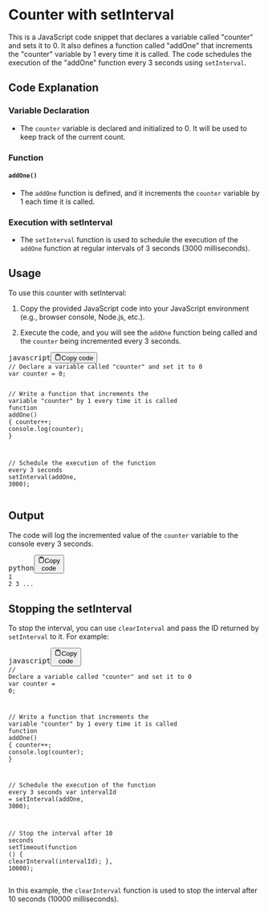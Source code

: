 <div class="markdown prose w-full break-words dark:prose-invert light"><h1>Counter with setInterval</h1><p>This is a JavaScript code snippet that declares a variable called "counter" and sets it to 0. It also defines a function called "addOne" that increments the "counter" variable by 1 every time it is called. The code schedules the execution of the "addOne" function every 3 seconds using <code>setInterval</code>.</p><h2>Code Explanation</h2><h3>Variable Declaration</h3><ul><li>The <code>counter</code> variable is declared and initialized to 0. It will be used to keep track of the current count.</li></ul><h3>Function</h3><h4><code>addOne()</code></h4><ul><li>The <code>addOne</code> function is defined, and it increments the <code>counter</code> variable by 1 each time it is called.</li></ul><h3>Execution with setInterval</h3><ul><li>The <code>setInterval</code> function is used to schedule the execution of the <code>addOne</code> function at regular intervals of 3 seconds (3000 milliseconds).</li></ul><h2>Usage</h2><p>To use this counter with setInterval:</p><ol><li><p>Copy the provided JavaScript code into your JavaScript environment (e.g., browser console, Node.js, etc.).</p></li><li><p>Execute the code, and you will see the <code>addOne</code> function being called and the <code>counter</code> being incremented every 3 seconds.</p></li></ol><pre><div class="bg-black rounded-md mb-4"><div class="flex items-center relative text-gray-200 bg-gray-800 px-4 py-2 text-xs font-sans justify-between rounded-t-md"><span>javascript</span><button class="flex ml-auto gap-2"><svg stroke="currentColor" fill="none" stroke-width="2" viewBox="0 0 24 24" stroke-linecap="round" stroke-linejoin="round" class="h-4 w-4" height="1em" width="1em" xmlns="http://www.w3.org/2000/svg"><path d="M16 4h2a2 2 0 0 1 2 2v14a2 2 0 0 1-2 2H6a2 2 0 0 1-2-2V6a2 2 0 0 1 2-2h2"></path><rect x="8" y="2" width="8" height="4" rx="1" ry="1"></rect></svg>Copy code</button></div><div class="p-4 overflow-y-auto"><code class="!whitespace-pre hljs language-javascript"><span class="hljs-comment">// Declare a variable called "counter" and set it to 0</span>
<span class="hljs-keyword">var</span> counter = <span class="hljs-number">0</span>;

<span class="hljs-comment">// Write a function that increments the variable "counter" by 1 every time it is called</span>
<span class="hljs-keyword">function</span> <span class="hljs-title function_">addOne</span>(<span class="hljs-params"></span>) {
  counter++;
  <span class="hljs-variable language_">console</span>.<span class="hljs-title function_">log</span>(counter);
}

<span class="hljs-comment">// Schedule the execution of the function every 3 seconds</span>
<span class="hljs-built_in">setInterval</span>(addOne, <span class="hljs-number">3000</span>);
</code></div></div></pre><h2>Output</h2><p>The code will log the incremented value of the <code>counter</code> variable to the console every 3 seconds.</p><pre><div class="bg-black rounded-md mb-4"><div class="flex items-center relative text-gray-200 bg-gray-800 px-4 py-2 text-xs font-sans justify-between rounded-t-md"><span>python</span><button class="flex ml-auto gap-2"><svg stroke="currentColor" fill="none" stroke-width="2" viewBox="0 0 24 24" stroke-linecap="round" stroke-linejoin="round" class="h-4 w-4" height="1em" width="1em" xmlns="http://www.w3.org/2000/svg"><path d="M16 4h2a2 2 0 0 1 2 2v14a2 2 0 0 1-2 2H6a2 2 0 0 1-2-2V6a2 2 0 0 1 2-2h2"></path><rect x="8" y="2" width="8" height="4" rx="1" ry="1"></rect></svg>Copy code</button></div><div class="p-4 overflow-y-auto"><code class="!whitespace-pre hljs language-python-repl">1
2
3
<span class="hljs-meta prompt_">...</span>
</code></div></div></pre><h2>Stopping the setInterval</h2><p>To stop the interval, you can use <code>clearInterval</code> and pass the ID returned by <code>setInterval</code> to it. For example:</p><pre><div class="bg-black rounded-md mb-4"><div class="flex items-center relative text-gray-200 bg-gray-800 px-4 py-2 text-xs font-sans justify-between rounded-t-md"><span>javascript</span><button class="flex ml-auto gap-2"><svg stroke="currentColor" fill="none" stroke-width="2" viewBox="0 0 24 24" stroke-linecap="round" stroke-linejoin="round" class="h-4 w-4" height="1em" width="1em" xmlns="http://www.w3.org/2000/svg"><path d="M16 4h2a2 2 0 0 1 2 2v14a2 2 0 0 1-2 2H6a2 2 0 0 1-2-2V6a2 2 0 0 1 2-2h2"></path><rect x="8" y="2" width="8" height="4" rx="1" ry="1"></rect></svg>Copy code</button></div><div class="p-4 overflow-y-auto"><code class="!whitespace-pre hljs language-javascript"><span class="hljs-comment">// Declare a variable called "counter" and set it to 0</span>
<span class="hljs-keyword">var</span> counter = <span class="hljs-number">0</span>;

<span class="hljs-comment">// Write a function that increments the variable "counter" by 1 every time it is called</span>
<span class="hljs-keyword">function</span> <span class="hljs-title function_">addOne</span>(<span class="hljs-params"></span>) {
  counter++;
  <span class="hljs-variable language_">console</span>.<span class="hljs-title function_">log</span>(counter);
}

<span class="hljs-comment">// Schedule the execution of the function every 3 seconds</span>
<span class="hljs-keyword">var</span> intervalId = <span class="hljs-built_in">setInterval</span>(addOne, <span class="hljs-number">3000</span>);

<span class="hljs-comment">// Stop the interval after 10 seconds</span>
<span class="hljs-built_in">setTimeout</span>(<span class="hljs-keyword">function</span> (<span class="hljs-params"></span>) {
  <span class="hljs-built_in">clearInterval</span>(intervalId);
}, <span class="hljs-number">10000</span>);
</code></div></div></pre><p>In this example, the <code>clearInterval</code> function is used to stop the interval after 10 seconds (10000 milliseconds).</p></div>
